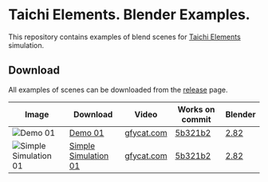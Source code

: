 # Taichi Elements. Blender Examples.

This repository contains examples of blend scenes for [Taichi Elements](https://github.com/taichi-dev/taichi_elements) simulation.

## Download

All examples of scenes can be downloaded from the [release](https://github.com/taichi-dev/taichi_elements_blender_examples/releases) page.

|Image | Download                                                                            | Video                                                      | Works on commit                                                                              | Blender |
|------|-------------------------------------------------------------------------------------| -----------------------------------------------------------|----------------------------------------------------------------------------------------------|---------|
|![Demo 01](https://i.imgur.com/sqPpk7H.png)|[Demo 01](https://github.com/taichi-dev/taichi_elements_blender_examples/releases/tag/demo_01_5b321b2) | [gfycat.com](https://thumbs.gfycat.com/WeeklyUnripeGoldeneye-mobile.mp4) |[5b321b2](https://github.com/taichi-dev/taichi_elements/commit/5b321b29bf6ee640669c423cbe6f3cad7175c837) | [2.82](https://download.blender.org/release/Blender2.82/) |
|![Simple Simulation 01](https://i.imgur.com/Zdwvic8.png)|[Simple Simulation 01](https://github.com/taichi-dev/taichi_elements_blender_examples/releases/tag/simple_simulation_01_5b321b2) | [gfycat.com](https://thumbs.gfycat.com/SlimDeterminedBluemorphobutterfly-mobile.mp4) |[5b321b2](https://github.com/taichi-dev/taichi_elements/commit/5b321b29bf6ee640669c423cbe6f3cad7175c837) | [2.82](https://download.blender.org/release/Blender2.82/) |
